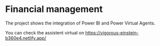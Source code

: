 # Financial management

The project shows the integration of Power BI and Power Virtual Agents.

You can check the assistent virtual on https://vigorous-einstein-b360e4.netlify.app/
